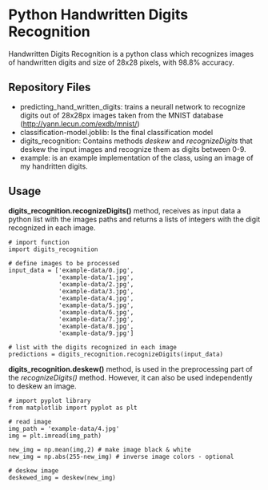 # Python Handwritten Digits Recognition
Handwritten Digits Recognition is a python class which recognizes images of handwritten digits and size of 28x28 pixels, with 98.8% accuracy.

## Repository Files
- predicting_hand_written_digits: trains a neurall network to recognize digits out of 28x28px images taken from the MNIST database (http://yann.lecun.com/exdb/mnist/)
- classification-model.joblib: Is the final classification model
- digits_recognition: Contains methods *deskew* and *recognizeDigits* that deskew the input images and recognize them as digits between 0-9.
- example: is an example implementation of the class, using an image of my handritten digits.

## Usage
**digits_recognition.recognizeDigits()** method, receives as input data a python list with the images paths and returns a lists of integers with the digit recognized in each image.

```
# import function
import digits_recognition

# define images to be processed
input_data = ['example-data/0.jpg',
              'example-data/1.jpg',
              'example-data/2.jpg',
              'example-data/3.jpg',
              'example-data/4.jpg',
              'example-data/5.jpg',
              'example-data/6.jpg',
              'example-data/7.jpg',
              'example-data/8.jpg',
              'example-data/9.jpg']

# list with the digits recognized in each image
predictions = digits_recognition.recognizeDigits(input_data)
```

**digits_recognition.deskew()** method, is used in the preprocessing part of the *recognizeDigits()* method. However, it can also be used independently to deskew an image.

```
# import pyplot library
from matplotlib import pyplot as plt

# read image
img_path = 'example-data/4.jpg'
img = plt.imread(img_path)

new_img = np.mean(img,2) # make image black & white
new_img = np.abs(255-new_img) # inverse image colors - optional

# deskew image
deskewed_img = deskew(new_img)
```